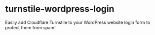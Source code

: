 # turnstile-wordpress-login
Easily add Cloudflare Turnstile to your WordPress website login form to protect them from spam!
